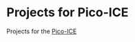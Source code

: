 # Projects for Pico-ICE

Projects for the [Pico-ICE](https://github.com/tinyvision-ai-inc/pico-ice/)
